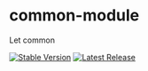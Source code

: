 # common-module
Let common

[![Stable Version](https://img.shields.io/github/v/tag/let-commerce/backend-common)](https://img.shields.io/github/v/tag/let-commerce/backend-common)
[![Latest Release](https://img.shields.io/github/v/release/let-commerce/backend-common?color=%233D9970)](https://img.shields.io/github/v/release/let-commerce/backend-common?color=%233D9970)
